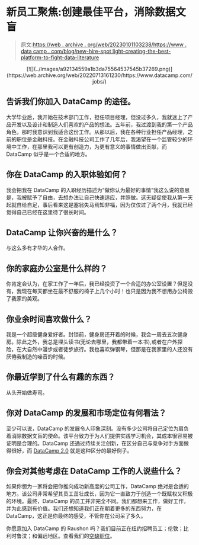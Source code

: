# 新员工聚焦:创建最佳平台，消除数据文盲

> 原文:[https://web . archive . org/web/20230101103238/https://www . data camp . com/blog/new-hire-spot light-creating-the-best-platform-to-fight-data-literature](https://web.archive.org/web/20230101103238/https://www.datacamp.com/blog/new-hire-spotlight-creating-the-best-platform-to-fight-data-illiteracy)

<center>[![](../Images/a92134559a1b3da75564537545b37269.png)](https://web.archive.org/web/20220713161230/https://www.datacamp.com/jobs/)</center>

## 告诉我们你加入 DataCamp 的途径。

大学毕业后，我开始在技术部门工作，担任项目经理，但没过多久，我就迷上了产品开发以及设计和制造人们喜欢的产品的想法。五年前，我过渡到我的第一个产品角色，那时我意识到我适合这份工作。从那以后，我在各种行业担任产品经理，之前的职位是金融科技。在金融科技公司工作了几年后，我渴望在一个监管较少的环境中工作，在那里我可以更有创造力，为更有意义的事情做出贡献，而 DataCamp 似乎是一个合适的地方。

## 你在 DataCamp 的入职体验如何？

我会把我在 DataCamp 的入职经历描述为“做你认为最好的事情”我这么说的意思是，我被赋予了自由，去想办法让自己快速适应，并照做。这无疑促使我从第一天起就自给自足，事后看来这是塞翁失马焉知非福，因为仅仅过了两个月，我就已经觉得自己已经在这里待了很长时间。

## DataCamp 让你兴奋的是什么？

与这么多有才华的人合作。

## 你的家庭办公室是什么样的？

你肯定会认为，在家工作了一年后，我已经投资了一个合适的办公室设置？但是没有，我现在每天都坐在最不舒服的椅子上几个小时！也只是因为我不想用办公椅毁了我家的美观。

## 你业余时间喜欢做什么？

我是一个超级健身爱好者。封锁前，健身房还开着的时候，我会一周去五次健身房。除此之外，我总是埋头读书(无论去哪里，我都带着一本书),或者在户外探险，在大自然中漫步或者徒步旅行。我也喜欢弹钢琴，但那是在我家里的人还没有厌倦我制造的噪音的时候。

## 你最近学到了什么有趣的东西？

从头开始做寿司。

## 你对 DataCamp 的发展和市场定位有何看法？

至少可以说，DataCamp 的发展令人印象深刻。没有多少公司将自己定位为肩负着消除数据文盲的使命。该平台致力于为人们提供实践学习机会，其成本很容易被证明是合理的。DataCamp 还通过持续关注创新，在区分自己与竞争对手方面做得很好，而 [DataCamp 2.0](https://web.archive.org/web/20220713161230/https://www.datacamp.com/community/blog/datacamp-2-0) 就是这种区分的最好例子。

## 你会对其他考虑在 DataCamp 工作的人说些什么？

如果你想为一家将会把你推向成功新高度的公司工作，DataCamp 绝对是合适的地方。该公司非常希望其员工茁壮成长，因为它一直致力于创造一个既赋权又积极的环境。最终，DataCamp 的员工并非完全不同。我们都想来工作，做好工作，并为此感到有价值。我们还想知道我们正在朝着更多的东西努力，在 DataCamp，这正是你最终的感受，不管你在公司呆了多久。

你愿意加入 DataCamp 的 Raushon 吗？我们目前正在纽约招聘员工；伦敦；比利时鲁汶；和偏远地区。查看我们的[空缺职位](https://web.archive.org/web/20220713161230/https://www.datacamp.com/jobs/)。